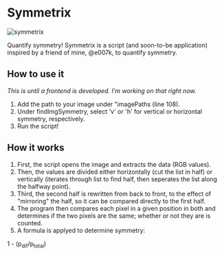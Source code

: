 # Symmetrix
![symmetrix](https://user-images.githubusercontent.com/61752416/179066404-93405bc2-3963-45d3-8fa7-c81c86d01b02.png)

Quantify symmetry! Symmetrix is a script (and soon-to-be application) inspired by a friend of mine, @e007k, to quantify symmetry.

## How to use it
*This is until a frontend is developed. I'm working on that right now.*
1. Add the path to your image under "imagePaths (line 108).
2. Under findImgSymmetry, select 'v' or 'h' for vertical or horizontal symmetry, respectively.
3. Run the script!

## How it works
1. First, the script opens the image and extracts the data (RGB values).
2. Then, the values are divided either horizontally (cut the list in half) or vertically (iterates through list to find half, then seperates the list along the halfway point).
3. Third, the second half is rewritten from back to front, to the effect of "mirroring" the half, so it can be compared directly to the first half.
4. The program then compares each pixel in a given position in both and determines if the two pixels are the same; whether or not they are is counted.
5. A formula is applyed to determine symmetry: 
<html>1 - (p<sub>dif</sub>/p<sub>total</sub>)</html>
